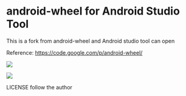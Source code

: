 # android-wheel for Android Studio Tool

This is a fork from android-wheel and Android studio tool can open

Reference: https://code.google.com/p/android-wheel/

 ![](https://raw.githubusercontent.com/danny-source/android-wheel/master/screenshot/device-1.png)

 ![](https://raw.githubusercontent.com/danny-source/android-wheel/master/screenshot/device-2.png)

LICENSE follow the author